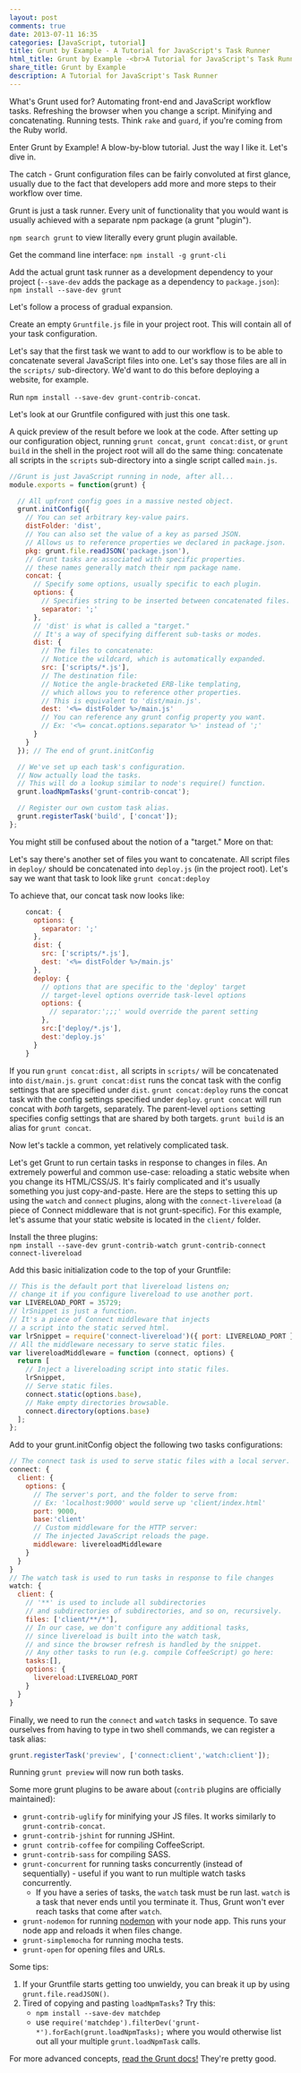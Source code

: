 ```yaml
---
layout: post
comments: true
date: 2013-07-11 16:35
categories: [JavaScript, tutorial]
title: Grunt by Example - A Tutorial for JavaScript's Task Runner
html_title: Grunt by Example -<br>A Tutorial for JavaScript's Task Runner
share_title: Grunt by Example
description: A Tutorial for JavaScript's Task Runner
---
```


What's Grunt used for? Automating front-end and JavaScript workflow tasks. Refreshing the browser when you change a script. Minifying and concatenating. Running tests. Think `rake` and `guard`, if you're coming from the Ruby world.

Enter Grunt by Example! A blow-by-blow tutorial. Just the way I like it. Let's dive in.

<!-- more -->

The catch - Grunt configuration files can be fairly convoluted at first glance, usually due to the fact that developers add more and more steps to their workflow over time.

Grunt is just a task runner. Every unit of functionality that you would want is usually achieved with a separate npm package (a grunt "plugin").

`npm search grunt` to view literally every grunt plugin available.

Get the command line interface: `npm install -g grunt-cli`

Add the actual grunt task runner as a development dependency to your project (`--save-dev` adds the package as a dependency to `package.json`):
`npm install --save-dev grunt`

Let's follow a process of gradual expansion.

Create an empty `Gruntfile.js` file in your project root. This will contain all of your task configuration.

Let's say that the first task we want to add to our workflow is to be able to concatenate several JavaScript files into one. Let's say those files are all in the `scripts/` sub-directory. We'd want to do this before deploying a website, for example.

Run `npm install --save-dev grunt-contrib-concat`.

Let's look at our Gruntfile configured with just this one task.

A quick preview of the result before we look at the code. After setting up our configuration object, running `grunt concat`, `grunt concat:dist`, or `grunt build` in the shell in the project root will all do the same thing: concatenate all scripts in the `scripts` sub-directory into a single script called `main.js`.
``` javascript
//Grunt is just JavaScript running in node, after all...
module.exports = function(grunt) {

  // All upfront config goes in a massive nested object.
  grunt.initConfig({
    // You can set arbitrary key-value pairs.
    distFolder: 'dist',
    // You can also set the value of a key as parsed JSON.
    // Allows us to reference properties we declared in package.json.
    pkg: grunt.file.readJSON('package.json'),
    // Grunt tasks are associated with specific properties.
    // these names generally match their npm package name.
    concat: {
      // Specify some options, usually specific to each plugin.
      options: {
        // Specifies string to be inserted between concatenated files.
        separator: ';'
      },
      // 'dist' is what is called a "target."
      // It's a way of specifying different sub-tasks or modes.
      dist: {
        // The files to concatenate:
        // Notice the wildcard, which is automatically expanded.
        src: ['scripts/*.js'],
        // The destination file:
        // Notice the angle-bracketed ERB-like templating,
        // which allows you to reference other properties.
        // This is equivalent to 'dist/main.js'.
        dest: '<%= distFolder %>/main.js'
        // You can reference any grunt config property you want.
        // Ex: '<%= concat.options.separator %>' instead of ';'
      }
    }
  }); // The end of grunt.initConfig

  // We've set up each task's configuration.
  // Now actually load the tasks.
  // This will do a lookup similar to node's require() function.
  grunt.loadNpmTasks('grunt-contrib-concat');

  // Register our own custom task alias.
  grunt.registerTask('build', ['concat']);
};
```

You might still be confused about the notion of a "target." More on that:

Let's say there's another set of files you want to concatenate. All script files in `deploy/` should be concatenated into `deploy.js` (in the project root). Let's say we want that task to look like `grunt concat:deploy`

To achieve that, our concat task now looks like:

``` javascript
    concat: {
      options: {
        separator: ';'
      },
      dist: {
        src: ['scripts/*.js'],
        dest: '<%= distFolder %>/main.js'
      },
      deploy: {
        // options that are specific to the 'deploy' target
        // target-level options override task-level options
        options: {
          // separator:';;;' would override the parent setting
        },
        src:['deploy/*.js'],
        dest:'deploy.js'
      }
    }
```

If you run `grunt concat:dist,` all scripts in `scripts/` will be concatenated into  `dist/main.js`. `grunt concat:dist` runs the concat task with the config settings that are specified under `dist`. `grunt concat:deploy` runs the concat task with the config settings specified under `deploy`. `grunt concat` will run concat with *both* targets, separately. The parent-level `options` setting specifies config settings that are shared by both targets. `grunt build` is an alias for `grunt concat`.

Now let's tackle a common, yet relatively complicated task.

Let's get Grunt to run certain tasks in response to changes in files. An extremely powerful and common use-case: reloading a static website when you change its HTML/CSS/JS. It's fairly complicated and it's usually something you just copy-and-paste. Here are the steps to setting this up using the `watch` and `connect` plugins, along with the `connect-livereload` (a piece of Connect middleware that is not grunt-specific). For this example, let's assume that your static website is located in the `client/` folder.

Install the three plugins:  
`npm install --save-dev grunt-contrib-watch grunt-contrib-connect connect-livereload`

Add this basic initialization code to the top of your Gruntfile:

``` javascript
// This is the default port that livereload listens on;
// change it if you configure livereload to use another port.
var LIVERELOAD_PORT = 35729;
// lrSnippet is just a function.
// It's a piece of Connect middleware that injects
// a script into the static served html.
var lrSnippet = require('connect-livereload')({ port: LIVERELOAD_PORT });
// All the middleware necessary to serve static files.
var livereloadMiddleware = function (connect, options) {
  return [
    // Inject a livereloading script into static files.
    lrSnippet,
    // Serve static files.
    connect.static(options.base),
    // Make empty directories browsable.
    connect.directory(options.base)
  ];
};
```

Add to your grunt.initConfig object the following two tasks configurations:

``` javascript
// The connect task is used to serve static files with a local server.
connect: {
  client: {
    options: {
      // The server's port, and the folder to serve from:
      // Ex: 'localhost:9000' would serve up 'client/index.html'
      port: 9000,
      base:'client'
      // Custom middleware for the HTTP server:
      // The injected JavaScript reloads the page.
      middleware: livereloadMiddleware
    }
  }
}
// The watch task is used to run tasks in response to file changes
watch: {
  client: {
    // '**' is used to include all subdirectories
    // and subdirectories of subdirectories, and so on, recursively.
    files: ['client/**/*'],
    // In our case, we don't configure any additional tasks,
    // since livereload is built into the watch task,
    // and since the browser refresh is handled by the snippet.
    // Any other tasks to run (e.g. compile CoffeeScript) go here:
    tasks:[],
    options: {
      livereload:LIVERELOAD_PORT
    }
  }
}
```

Finally, we need to run the `connect` and `watch` tasks in sequence. To save ourselves from having to type in two shell commands, we can register a task alias:

``` javascript
grunt.registerTask('preview', ['connect:client','watch:client']);
```

Running `grunt preview` will now run both tasks.

Some more grunt plugins to be aware about (`contrib` plugins are officially maintained):

* `grunt-contrib-uglify` for minifying your JS files. It works similarly to `grunt-contrib-concat`.
* `grunt-contrib-jshint` for running JSHint.
* `grunt contrib-coffee` for compiling CoffeeScript.
* `grunt-contrib-sass` for compiling SASS.
* `grunt-concurrent` for running tasks concurrently (instead of sequentially) - useful if you want to run multiple watch tasks concurrently.
  * If you have a series of tasks, the `watch` task must be run last. `watch` is a task that never ends until you terminate it. Thus, Grunt won't ever reach tasks that come after `watch`.
* `grunt-nodemon` for running [nodemon](https://github.com/remy/nodemon) with your node app. This runs your node app and reloads it when files change.
* `grunt-simplemocha` for running mocha tests.
* `grunt-open` for opening files and URLs.

Some tips:

1. If your Gruntfile starts getting too unwieldy, you can break it up by using `grunt.file.readJSON()`.
2. Tired of copying and pasting `loadNpmTasks`?  Try this:
    * `npm install --save-dev matchdep`
    * use `require('matchdep').filterDev('grunt-*').forEach(grunt.loadNpmTasks);` where you would otherwise list out all your multiple `grunt.loadNpmTask` calls.

For more advanced concepts, [read the Grunt docs!](http://gruntjs.com/getting-started) They're pretty good.